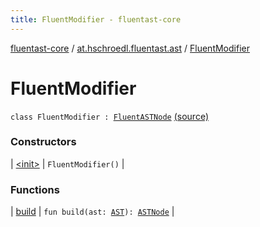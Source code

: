 ```yaml
---
title: FluentModifier - fluentast-core
---
```


[fluentast-core](../../index.html) / [at.hschroedl.fluentast.ast](../index.html) / [FluentModifier](.)

# FluentModifier

`class FluentModifier : `[`FluentASTNode`](../-fluent-a-s-t-node/index.html) [(source)](https://github.com/hschroedl/FluentAST/tree/master/core/src/main/kotlin//at.hschroedl.fluentast/ast/ASTNode.kt#L139)

### Constructors

| [&lt;init&gt;](-init-.html) | `FluentModifier()` |

### Functions

| [build](build.html) | `fun build(ast: `[`AST`](https://help.eclipse.org/neon/topic/org.eclipse.jdt.doc.isv/reference/api/org/eclipse/jdt/core/dom/AST.html)`): `[`ASTNode`](https://help.eclipse.org/neon/topic/org.eclipse.jdt.doc.isv/reference/api/org/eclipse/jdt/core/dom/ASTNode.html) |

